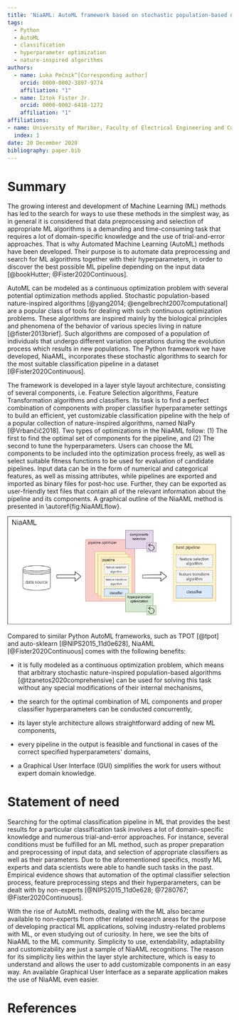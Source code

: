 ```yaml
---
title: 'NiaAML: AutoML framework based on stochastic population-based nature-inspired algorithms'
tags:
  - Python
  - AutoML
  - classification
  - hyperparameter optimization
  - nature-inspired algorithms
authors:
  - name: Luka Pečnik^[Corresponding author]
    orcid: 0000-0002-3897-9774
    affiliation: "1"
  - name: Iztok Fister Jr.
    orcid: 0000-0002-6418-1272
    affiliation: "1"
affiliations:
- name: University of Maribor, Faculty of Electrical Engineering and Computer Science
  index: 1
date: 20 December 2020
bibliography: paper.bib
---
```


# Summary

The growing interest and development of Machine Learning (ML) methods has led to the search for ways to use these methods in the simplest way, as in general it is considered that data preprocessing and selection of appropriate ML algorithms is a demanding and time-consuming task that requires a lot of domain-specific knowledge and the use of trial-and-error approaches. That is why Automated Machine Learning (AutoML) methods have been developed. Their purpose is to automate data preprocessing and search for ML algorithms together with their hyperparameters, in order to discover the best possible ML pipeline depending on the input data [@bookHutter; @Fister2020Continuous].

AutoML can be modeled as a continuous optimization problem with several potential optimization methods applied. Stochastic population-based nature-inspired algorithms [@yang2014; @engelbrecht2007computational] are a popular class of tools for dealing with such continuous optimization problems. These algorithms are inspired mainly by the biological principles and phenomena of the behavior of various species living in nature [@fister2013brief]. Such algorithms are composed of a population of individuals that undergo different variation operations during the evolution process which results in new populations. The Python framework we have developed, NiaAML, incorporates these stochastic algorithms to search for the most suitable classification pipeline in a dataset [@Fister2020Continuous].

The framework is developed in a layer style layout architecture, consisting of several components, i.e. Feature Selection algorithms, Feature Transformation algorithms and classifiers. Its task is to find a perfect combination of components with proper classifier hyperparameter settings to build an efficient, yet customizable classification pipeline with the help of a popular collection of nature-inspired algorithms, named NiaPy [@Vrbančič2018]. Two types of optimizations in the NiaAML follow: (1) The first to find the optimal set of components for the pipeline, and (2) The second to tune the hyperparameters. Users can choose the ML components to be included into the optimization process freely, as well as select suitable fitness functions to be used for evaluation of candidate pipelines. Input data can be in the form of numerical and categorical features, as well as missing attributes, while pipelines are exported and imported as binary files for post-hoc use. Further, they can be exported as user-friendly text files that contain all of the relevant information about the pipeline and its components. A graphical outline of the NiaAML method is presented in \autoref{fig:NiaAMLflow}.

![NiaAML flow.\label{fig:NiaAMLflow}](niaamlFlow.png)

Compared to similar Python AutoML frameworks, such as TPOT [@tpot] and auto-sklearn [@NIPS2015_11d0e628], NiaAML [@Fister2020Continuous] comes with the following benefits:

- it is fully modeled as a continuous optimization problem, which means that arbitrary stochastic nature-inspired population-based algorithms [@tzanetos2020comprehensive] can be used for solving this task without any special modifications of their internal mechanisms,

- the search for the optimal combination of ML components and proper classifier hyperparameters can be conducted concurrently,

- its layer style architecture allows straightforward adding of new ML components,

- every pipeline in the output is feasible and functional in cases of the correct specified hyperparameters' domains,

- a Graphical User Interface (GUI) simplifies the work for users without expert domain knowledge.


# Statement of need

Searching for the optimal classification pipeline in ML that provides the best results for a particular classification task involves a lot of domain-specific knowledge and numerous trial-and-error approaches. For instance, several conditions must be fulfilled for an ML method, such as proper preparation and preprocessing of input data, and selection of appropriate classifiers as well as their parameters. Due to the aforementioned specifics, mostly ML experts and data scientists were able to handle such tasks in the past. Empirical evidence shows that automation of the optimal classifier selection process, feature preprocessing steps and their hyperparameters, can be dealt with by non-experts [@NIPS2015_11d0e628; @7280767; @Fister2020Continuous].

With the rise of AutoML methods, dealing with the ML also became available to non-experts from other related research areas for the purpose of developing practical ML applications, solving industry-related problems with ML, or even studying out of curiosity. In here, we see the bits of NiaAML to the ML community. Simplicity to use, extendability, adaptability and customizability are just a sample of NiaAML recognitions. The reason for its simplicity lies within the layer style architecture, which is easy to understand and allows the user to add customizable components in an easy way. An available Graphical User Interface as a separate application makes the use of NiaAML even easier.

# References
